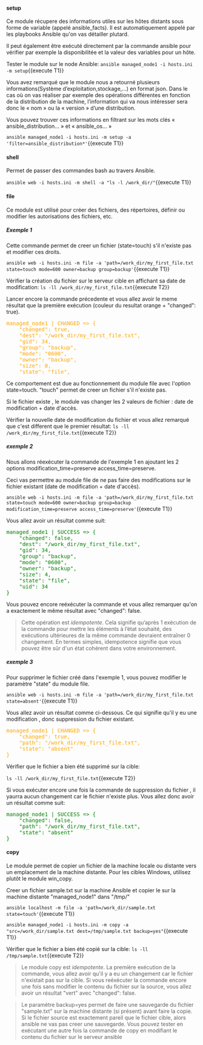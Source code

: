 
#### setup

Ce module récupere des informations utiles sur les hôtes distants sous forme de variable (appelé ansible_facts). Il est automatiquement appelé par les playbooks Ansible qu'on vas détailler plutard.

Il peut également être exécuté directement par la commande ansible pour vérifier par exemple la disponibilitée et la valeur des variables pour un hôte.

Tester le module sur le node Ansible: `ansible managed_node1 -i hosts.ini -m setup`{{execute T1}}

Vous avez remarqué que le module nous a retourné plusieurs informations(Système d’exploitation,stockage,...) en format json. Dans le cas où on vas réaliser par exemple des opérations différentes en fonction de la distribution de la machine, l’information qui va nous intéresser sera donc le « nom » ou la « version » d’une distribution.

Vous pouvez trouver ces informations en filtrant sur les mots clés « ansible_distribution… » et « ansible_os… »

`ansible managed_node1 -i hosts.ini -m setup -a 'filter=ansible_distribution*'`{{execute T1}}


#### shell

Permet de passer des commandes bash au travers Ansible.

`ansible web -i hosts.ini -m shell -a "ls -l /work_dir/"`{{execute T1}}

#### file

Ce module est utilisé pour créer des fichiers, des répertoires, définir ou modifier les autorisations des fichiers, etc.

##### *Exemple 1*
Cette commande permet de creer un fichier (state=touch) s'il n'existe pas et modifier ces droits.

`ansible web -i hosts.ini -m file -a 'path=/work_dir/my_first_file.txt state=touch mode=600 owner=backup group=backup'`{{execute T1}}

Vérifier la création du fichier sur le serveur cible en affichant sa date de modification:
`ls -ll /work_dir/my_first_file.txt`{{execute T2}}

Lancer encore la commande précedente et vous allez avoir le meme résultat que la première exécution (couleur du resultat orange + "changed": true).  

<pre style="color: orange">
managed_node1 | CHANGED => {
    "changed": true,
    "dest": "/work_dir/my_first_file.txt",
    "gid": 34,
    "group": "backup",
    "mode": "0600",
    "owner": "backup",
    "size": 0,
    "state": "file",
</pre>

Ce comportement est due au fonctionnement du module file avec l'option state=touch. "touch" permet de creer un fichier s'il n'existe pas.

Si le fichier existe , le module vas changer les 2 valeurs de fichier : date de modification + date d'accès.

Vérifier la nouvelle date de modification du fichier et vous allez remarqué que c'est different que le premier résultat:
`ls -ll /work_dir/my_first_file.txt`{{execute T2}}

##### *exemple 2*
Nous allons réexécuter la commande de l'exemple 1 en ajoutant les 2 options modification_time=preserve access_time=preserve.

Ceci vas permettre au module file de ne pas faire des modifications sur le fichier existant (date de modification + date d'accès).

`ansible web -i hosts.ini -m file -a 'path=/work_dir/my_first_file.txt state=touch mode=600 owner=backup group=backup modification_time=preserve access_time=preserve'`{{execute T1}}

Vous allez avoir un résultat comme suit:

<pre style="color: green">
managed_node1 | SUCCESS => {
    "changed": false,
    "dest": "/work_dir/my_first_file.txt",
    "gid": 34,
    "group": "backup",
    "mode": "0600",
    "owner": "backup",
    "size": 4,
    "state": "file",
    "uid": 34
}
</pre>

Vous pouvez encore reéxécuter la commande et vous allez remarquer qu'on a exactement le même résultat avec "changed": false.

> Cette opération est *idempotente*. Cela signifie qu’après 1 exécution de la commande pour mettre les éléments à l’état souhaité, des exécutions ultérieures de la même commande devraient entraîner 0 changement. En termes simples, idempotence signifie que vous pouvez être sûr d'un état cohérent dans votre environnement.

 ##### *exemple 3*
  
Pour supprimer le fichier créé dans l'exemple 1, vous pouvez modifier le paramètre "state" du module file.
  
`ansible web -i hosts.ini -m file -a 'path=/work_dir/my_first_file.txt state=absent'`{{execute T1}}

Vous allez avoir un résultat comme ci-dessous.  Ce qui signifie qu'il y eu une modification , donc suppression du fichier existant.

<pre style="color: orange">
managed_node1 | CHANGED => {
    "changed": true,
    "path": "/work_dir/my_first_file.txt",
    "state": "absent"
}
</pre>
  
Vérifier que le fichier a bien été supprimé sur la cible:

`ls -ll /work_dir/my_first_file.txt`{{execute T2}}
  
Si vous exécuter encore une fois la commande de suppression du fichier , il yaurra aucun changement car le fichier n'existe plus. Vous allez donc avoir un résultat comme suit:

<pre style="color: green">
managed_node1 | SUCCESS => {
    "changed": false,
    "path": "/work_dir/my_first_file.txt",
    "state": "absent"
}
</pre>

#### copy
  
Le module permet de copier un fichier de la machine locale ou distante vers un emplacement de la machine distante. 
Pour les cibles Windows, utilisez plutôt le module win_copy.

Creer un fichier sample.txt sur la machine Ansible et copier le sur la machine distante "managed_node1" dans "/tmp/"

`ansible localhost -m file -a 'path=/work_dir/sample.txt state=touch'`{{execute T1}}

`ansible managed_node1 -i hosts.ini -m copy -a "src=/work_dir/sample.txt dest=/tmp/sample.txt backup=yes"`{{execute T1}}

Vérifier que le fichier a bien été copié sur la cible:
`ls -ll /tmp/sample.txt`{{execute T2}}

> Le module copy est *idempotente*. La première exécution de la commande, vous allez avoir qu'il y a eu un changement car le fichier n'existait pas sur la cible. Si vous reéxécuter la  commande encore une fois sans modifier le contenu du fichier  sur la source, vous allez avoir un résultat "vert" avec "changed": false.

> Le paramètre backup=yes permet de faire une sauvegarde du fichier "sample.txt" sur la machine distante (si présent) avant faire la copie. Si le fichier source est exactement pareil que le fichier cible, alors ansible ne vas pas creer une sauvegarde. Vous pouvez tester en exécutant une autre fois la commande de copy en modifiant le contenu du fichier sur le serveur ansible
  

